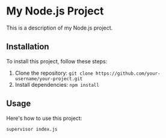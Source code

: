 # My Node.js Project

This is a description of my Node.js project.

## Installation

To install this project, follow these steps:

1. Clone the repository: `git clone https://github.com/your-username/your-project.git`
2. Install dependencies: `npm install`

## Usage

Here's how to use this project:

```sh
supervisor index.js